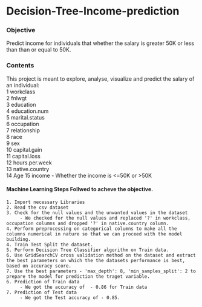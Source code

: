 # Decision-Tree-Income-prediction

### Objective

 Predict income for individuals that whether the salary is greater 50K or less than than or equal to 50K.


### Contents
This project is meant to explore, analyse, visualize and predict the salary of an individual:    
     1   workclass       
     2   fnlwgt          
     3   education       
     4   education.num   
     5   marital.status  
     6   occupation      
     7   relationship   
     8   race            
     9   sex            
     10  capital.gain    
     11  capital.loss    
     12  hours.per.week  
     13  native.country  
     14  Age 
     15  income - Whether the income is <=50K or >50K

#### Machine Learning Steps Follwed to acheve the objective.

    1. Import necessary Libraries
    2. Read the csv dataset
    3. Check for the null values and the unwanted values in the dataset
         - We checked for the null values and replaced '?' in workclass, occupation columns and dropped '?' in native.country column.  
    4. Perform preprocessing on categorical columns to make all the columns numerical in nature so that we can proceed with the model building.     
    4. Train Test Split the dataset.
    5. Perform Decision Tree Classifier algorithm on Train data.
    6. Use GridSearchCV cross validation method on the dataset and extract the best parameters on which the the datasets performance is best, based on accuracy score.
    7. Use the best parameters - 'max_depth': 8, 'min_samples_split': 2 to prepare the model for prediction the traget variable.
    6. Prediction of Train data
         - We got the accuracy of  - 0.86 for Train data 
    7. Prediction of Test data 
         - We got the Test accuracy of - 0.85.


